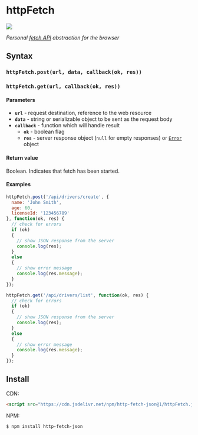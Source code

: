 # httpFetch

[![](https://data.jsdelivr.com/v1/package/npm/http-fetch-json/badge)](https://www.jsdelivr.com/package/npm/http-fetch-json)

*Personal [fetch API](https://developer.mozilla.org/en-US/docs/Web/API/Fetch_API) abstraction for the browser*


## Syntax

### `httpFetch.post(url, data, callback(ok, res))`
### `httpFetch.get(url, callback(ok, res))`

#### Parameters

- **`url`** - request destination, reference to the web resource
- **`data`** - string or serializable object to be sent as the request body
- **`callback`** - function which will handle result
  - **`ok`** - boolean flag
  - **`res`** - server response object (`null` for empty responses) or [`Error`](https://developer.mozilla.org/en-US/docs/Web/JavaScript/Reference/Global_Objects/Error) object

#### Return value

Boolean. Indicates that fetch has been started.

#### Examples

```JavaScript
httpFetch.post('/api/drivers/create', {
  name: 'John Smith',
  age: 60,
  licenseId: '123456789'
}, function(ok, res) {
  // check for errors
  if (ok)
  {
    // show JSON response from the server
    console.log(res);
  }
  else
  {
    // show error message
    console.log(res.message);
  }
});
```

```JavaScript
httpFetch.get('/api/drivers/list', function(ok, res) {
  // check for errors
  if (ok)
  {
    // show JSON response from the server
    console.log(res);
  }
  else
  {
    // show error message
    console.log(res.message);
  }
});
```


## Install

CDN:
```html
<script src="https://cdn.jsdelivr.net/npm/http-fetch-json@1/httpFetch.js"></script>
```

NPM:
```bash
$ npm install http-fetch-json
```


